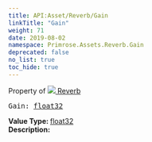 ```yaml
---
title: API:Asset/Reverb/Gain
linkTitle: "Gain"
weight: 71
date: 2019-08-02
namespace: Primrose.Assets.Reverb.Gain
deprecated: false
no_list: true
toc_hide: true
---
```

Property of <a href="/docs/api-reference/Class/Reverb"><img src="/icons/silk/default.png"/>&nbsp;Reverb</a>
<pre class="method-declaration">
Gain: <a class="type" href="/docs/api-reference/System/Primitives#single">float32</a></pre>
<b>Value Type: </b>
<a class="type" href="/docs/api-reference/System/Primitives#single">float32</a>
<br/>
<b>Description: </b>